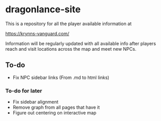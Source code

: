 # dragonlance-site

This is a repository for all the player available information at

https://krynns-vanguard.com/

Information will be regularly updated with all available info after players reach and visit locations across the map and meet new NPCs.

## To-do
- Fix NPC sidebar links (From .md to html links)

### To-do for later
- Fix sidebar alignment
- Remove graph from all pages that have it
- Figure out centering on interactive map
